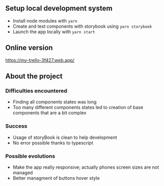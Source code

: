 ## Setup local development system

- Install node modules with `yarn`
- Create and test components with storybook using `yarn storybook`
- Launch the app locally with `yarn start`

## Online version

https://my-trello-3f427.web.app/

## About the project

### Difficulties encountered

- Finding all components states was long
- Too many different components states led to creation of base components that are a bit complex

### Success

- Usage of storyBook is clean to help development
- No error possible thanks to typescript

### Possible evolutions

- Make the app really responsive; actually phones screen sizes are not managed
- Better managment of buttons hover style

